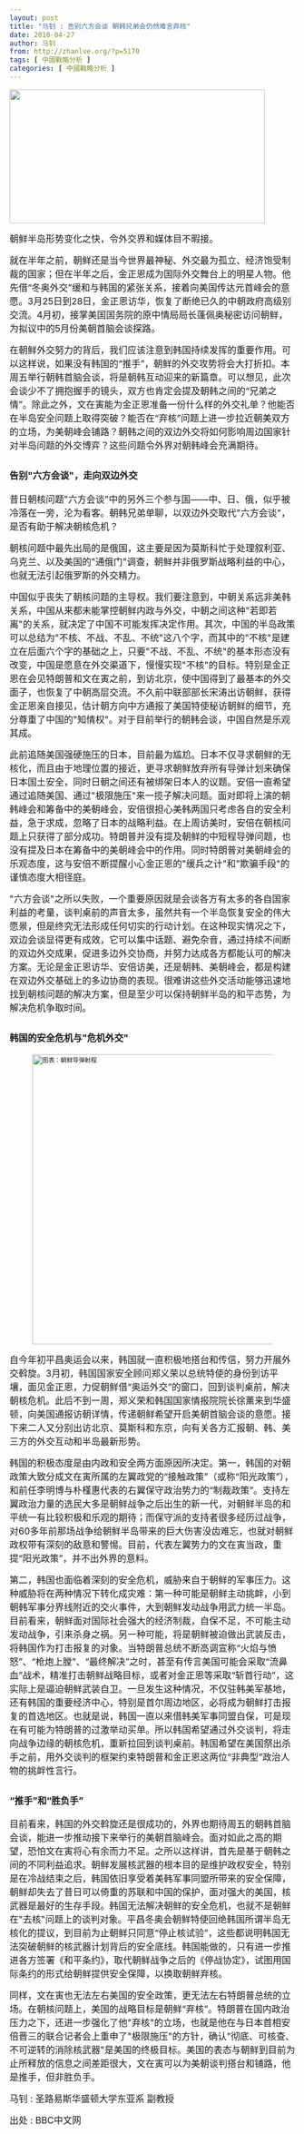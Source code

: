 ```yaml
---
layout: post
title: "马钊 : 告别六方会谈 朝韩兄弟会仍然难言弃核"
date: 2018-04-27
author: 马钊
from: http://zhanlve.org/?p=5170
tags: [ 中國戰略分析 ]
categories: [ 中國戰略分析 ]
---
```


<div id="entry">
 <div class="at-above-post addthis_tool" data-url="http://zhanlve.org/?p=5170">
 </div>
 <p class="story-body__introduction">
  <img class="aligncenter wp-image-5171" height="236" sizes="(max-width: 450px) 100vw, 450px" src="http://zhanlve.org/wp-content/uploads/2018/04/C0A8CA3D00000161F99D3D190003B381_P2.jpeg" srcset="http://zhanlve.org/wp-content/uploads/2018/04/C0A8CA3D00000161F99D3D190003B381_P2.jpeg 500w, http://zhanlve.org/wp-content/uploads/2018/04/C0A8CA3D00000161F99D3D190003B381_P2-300x157.jpeg 300w" width="450"/>
 </p>
 <p class="story-body__introduction">
  <p class="story-body__introduction">
   <span style="font-size: 12pt;">
    朝鲜半岛形势变化之快，令外交界和媒体目不暇接。
   </span>
  </p>
  <p>
  </p>
  <p>
   <span style="font-size: 12pt;">
    就在半年之前，朝鲜还是当今世界最神秘、外交最为孤立、经济饱受制裁的国家；但在半年之后，金正恩成为国际外交舞台上的明星人物。他先借“冬奥外交”缓和与韩国的紧张关系，接着向美国传达元首峰会的意愿。3月25日到28日，金正恩访华，恢复了断绝已久的中朝政府高级别交流。4月初，接掌美国国务院的原中情局局长蓬佩奥秘密访问朝鲜，为拟议中的5月份美朝首脑会谈探路。
   </span>
  </p>
  <p>
  </p>
  <p>
   <span style="font-size: 12pt;">
    在朝鲜外交努力的背后，我们应该注意到韩国持续发挥的重要作用。可以这样说，如果没有韩国的“推手”，朝鲜的外交攻势将会大打折扣。本周五举行朝韩首脑会谈，将是朝韩互动迎来的新篇章。可以想见，此次会谈少不了拥抱握手的镜头，双方也肯定会提及朝韩之间的“兄弟之情”。除此之外，文在寅能为金正恩准备一份什么样的外交礼单？他能否在半岛安全问题上取得突破？能否在“弃核”问题上进一步拉近朝美双方的立场，为美朝峰会铺路？朝韩之间的双边外交将如何影响周边国家针对半岛问题的外交博弈？这些问题令外界对朝韩峰会充满期待。
   </span>
  </p>
  <h2 class="story-body__crosshead">
  </h2>
  <h2 class="story-body__crosshead">
  </h2>
  <h2 class="story-body__crosshead">
   <span style="font-size: 12pt;">
    告别"六方会谈"，走向双边外交
   </span>
  </h2>
  <p>
  </p>
  <p>
   <span style="font-size: 12pt;">
    昔日朝核问题"六方会谈"中的另外三个参与国——中、日、俄，似乎被冷落在一旁，沦为看客。朝韩兄弟单聊，以双边外交取代"六方会谈"，是否有助于解决朝核危机？
   </span>
  </p>
  <p>
  </p>
  <p>
   <span style="font-size: 12pt;">
    朝核问题中最先出局的是俄国，这主要是因为莫斯科忙于处理叙利亚、乌克兰、以及美国的"通俄门"调查，朝鲜并非俄罗斯战略利益的中心，也就无法引起俄罗斯的外交精力。
   </span>
  </p>
  <p>
  </p>
  <p>
   <span style="font-size: 12pt;">
    中国似乎丧失了朝核问题的主导权。我们要注意到，中朝关系远非美韩关系，中国从来都未能掌控朝鲜内政与外交，中朝之间这种"若即若离"的关系，就决定了中国不可能发挥决定作用。其次，中国的半岛政策可以总结为"不核、不战、不乱、不统"这八个字，而其中的"不核"是建立在后面六个字的基础之上，只要"不战、不乱、不统"的基本形态没有改变，中国是愿意在外交渠道下，慢慢实现"不核"的目标。特别是金正恩在会见特朗普和文在寅之前，到访北京，使中国得到了最基本的外交面子，也恢复了中朝高层交流。不久前中联部部长宋涛出访朝鲜，获得金正恩亲自接见，估计朝方向中方通报了美国特使秘访朝鲜的细节，充分尊重了中国的"知情权"。对于目前举行的朝韩会谈，中国自然是乐观其成。
   </span>
  </p>
  <p>
  </p>
  <p>
   <span style="font-size: 12pt;">
    此前追随美国强硬施压的日本，目前最为尴尬。日本不仅寻求朝鲜的无核化，而且由于地理位置的接近，更寻求朝鲜放弃所有导弹计划来确保日本国土安全，同时日朝之间还有被绑架日本人的议题。安倍一直希望通过追随美国、通过"极限施压"来一揽子解决问题。面对即将上演的朝韩峰会和筹备中的美朝峰会，安倍很担心美韩两国只考虑各自的安全利益，急于求成，忽略了日本的战略利益。在上周访美时，安倍在朝核问题上只获得了部分成功。特朗普并没有提及朝鲜的中短程导弹问题，也没有提及日本在筹备中的美朝峰会中的作用。同时特朗普对美朝峰会的乐观态度，这与安倍不断提醒小心金正恩的"缓兵之计"和"欺骗手段"的谨慎态度大相径庭。
   </span>
  </p>
  <p>
  </p>
  <p>
   <span style="font-size: 12pt;">
    "六方会谈"之所以失败，一个重要原因就是会谈各方有太多的各自国家利益的考量，谈判桌前的声音太多，虽然共有一个半岛恢复安全的伟大愿景，但是终究无法形成任何切实的行动计划。在这种现实情况之下，双边会谈显得更有成效，它可以集中话题、避免杂音，通过持续不间断的双边外交成果，促进多边外交协商，并努力达成各方都能认可的解决方案。无论是金正恩访华、安倍访美，还是朝韩、美朝峰会，都是构建在双边外交基础上的多边协商的表现。很难讲这些外交活动能够迅速地找到朝核问题的解决方案，但是至少可以保持朝鲜半岛的和平态势，为解决危机争取时间。
   </span>
  </p>
  <h2 class="story-body__crosshead">
  </h2>
  <h2 class="story-body__crosshead">
  </h2>
  <h2 class="story-body__crosshead">
   <span style="font-size: 12pt;">
    韩国的安全危机与"危机外交"
   </span>
  </h2>
  <figure class="media-landscape no-caption full-width">
  </figure>
  <figure class="media-landscape no-caption full-width">
   <span class="image-and-copyright-container" style="font-size: 8pt;">
    <img alt="图表：朝鲜导弹射程" class="responsive-image__img js-image-replace" data-highest-encountered-width="624" height="511" src="https://ichef.bbci.co.uk/news/624/cpsprodpb/75F2/production/_94949103_160321111138_north_korea_missile_ranges2_map624_chinese.png" width="624"/>
   </span>
  </figure>
  <p>
  </p>
  <p>
   <span style="font-size: 12pt;">
    自今年初平昌奥运会以来，韩国就一直积极地搭台和传信，努力开展外交斡旋。3月初，韩国国家安全顾问郑义荣以总统特使的身份到访平壤，面见金正恩，力促朝鲜借“奥运外交”的窗口，回到谈判桌前，解决朝核危机。此后不到一周，郑义荣和韩国国家情报院院长徐薰来到华盛顿，向美国通报访朝详情，传递朝鲜希望开启美朝首脑会谈的意愿。接下来二人又分别出访北京、莫斯科和东京，向有关各方汇报朝、韩、美三方的外交互动和半岛最新形势。
   </span>
  </p>
  <p>
  </p>
  <p>
   <span style="font-size: 12pt;">
    韩国的积极态度是由内政和安全两方面原因所决定。第一，韩国的对朝政策大致分成文在寅所属的左翼政党的“接触政策”（或称“阳光政策”），和前任李明博与朴槿惠代表的右翼保守政治势力的“制裁政策”。支持左翼政治力量的选民大多是朝鲜战争之后出生的新一代，对朝鲜半岛的和平统一有比较积极和乐观的期待；而保守派的支持者很多经历过战争，对60多年前那场战争给朝鲜半岛带来的巨大伤害没齿难忘，也就对朝鲜政权带有深刻的敌意和警惕。目前，代表左翼势力的文在寅当政，重提“阳光政策”，并不出外界的意料。
   </span>
  </p>
  <p>
  </p>
  <p>
   <span style="font-size: 12pt;">
    第二，韩国也面临着深刻的安全危机，威胁来自于朝鲜的军事压力。这种威胁将在两种情况下转化成灾难：第一种可能是朝鲜主动挑衅，小到朝韩军事分界线附近的交火事件，大到朝鲜发动战争用武力统一半岛。目前看来，朝鲜面对国际社会强大的经济制裁，自保不足，不可能主动发动战争，引来杀身之祸。另一种可能，将是朝鲜被迫做出武装反击，将韩国作为打击报复的对象。当特朗普总统不断高调宣称“火焰与愤怒”、“枪炮上膛”、“最终解决”之时，甚至有传言美国可能会采取“流鼻血”战术，精准打击朝鲜战略目标，或者对金正恩等采取“斩首行动”，这实际上是逼迫朝鲜武装自卫。一旦发生这种情况，不仅驻韩美军基地，还有韩国的重要经济中心，特别是首尔周边地区，必将成为朝鲜打击报复的首选地区。也就是说，韩国一直以来借韩美军事同盟自保，可是现在有可能为特朗普的过激举动买单。所以韩国希望通过外交谈判，将走向战争边缘的朝核危机，重新拉回到谈判桌前。韩国希望在美国祭出杀手之前，用外交谈判的框架约束特朗普和金正恩这两位“非典型”政治人物的挑衅性言行。
   </span>
  </p>
  <h2 class="story-body__crosshead">
  </h2>
  <h2 class="story-body__crosshead">
  </h2>
  <h2 class="story-body__crosshead">
   <span style="font-size: 12pt;">
    “推手”和“胜负手”
   </span>
  </h2>
  <p>
  </p>
  <p>
   <span style="font-size: 12pt;">
    目前看来，韩国的外交斡旋还是很成功的，外界也期待周五的朝韩首脑会谈，能进一步推动接下来举行的美朝首脑峰会。面对如此之高的期望，恐怕文在寅将心有余而力不足。之所以这样讲，首先是基于朝韩之间的不同利益追求。朝鲜发展核武器的根本目的是维护政权安全，特别是在冷战结束之后，韩国依旧享受着美韩军事同盟所带来的安全保障，朝鲜却失去了昔日可以倚重的苏联和中国的保护，面对强大的美国，核武器是最好的生存手段。韩国无法解决朝鲜的安全危机，也就不是朝鲜在"去核"问题上的谈判对象。平昌冬奥会朝鲜特使回绝韩国所谓半岛无核化的提议，到目前为止朝鲜只同意“停止核试验”，这些都说明韩国无法突破朝鲜的核武器计划背后的安全底线。韩国能做的，只有进一步推进各方签署《和平条约》，取代朝鲜战争之后的《停战协定》，试图用国际条约的形式给朝鲜提供安全保障，以换取朝鲜弃核。
   </span>
  </p>
  <p>
  </p>
  <p>
   <span style="font-size: 12pt;">
    同样，文在寅也无法左右美国的安全政策，更无法左右特朗普总统的立场。在朝核问题上，美国的战略目标是朝鲜“弃核”。特朗普在国内政治压力之下，还进一步强化了他"弃核"的立场，也就是他在与日本首相安倍晋三的联合记者会上重申了"极限施压"的方针，确认"彻底、可核查、不可逆转的消除核武器"是美国的终极目标。美国的表态与朝鲜到目前为止所释放的信息之间差距很大，文在寅可以为美朝谈判搭台和铺路，他是推手，但非胜负手。
   </span>
  </p>
  <p>
   <span style="font-size: 12pt;">
    <span class="byline__name">
    </span>
   </span>
  </p>
  <p>
   <span style="font-size: 12pt;">
    <span class="byline__name">
     马钊 :
    </span>
    <span class="byline__title">
     圣路易斯华盛顿大学东亚系 副教授
    </span>
   </span>
  </p>
  <p>
  </p>
  <p>
   <span style="font-size: 12pt;">
    出处 : BBC中文网
   </span>
  </p>
  <p>
  </p>
  <!-- AddThis Advanced Settings above via filter on the_content -->
  <!-- AddThis Advanced Settings below via filter on the_content -->
  <!-- AddThis Advanced Settings generic via filter on the_content -->
  <!-- AddThis Share Buttons above via filter on the_content -->
  <!-- AddThis Share Buttons below via filter on the_content -->
  <div class="at-below-post addthis_tool" data-url="http://zhanlve.org/?p=5170">
  </div>
  <!-- AddThis Share Buttons generic via filter on the_content -->
 </p>
</div>

